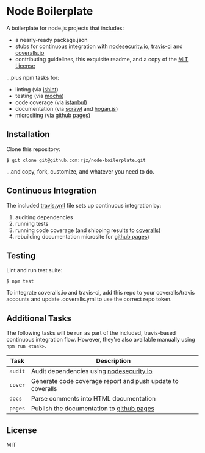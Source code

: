 Node Boilerplate
===============================================================================

A boilerplate for node.js projects that includes:

  * a nearly-ready package.json
  * stubs for continuous integration with [nodesecurity.io][nodesecurity],
    [travis-ci][travis] and [coveralls.io][coveralls]
  * contributing guidelines, this exquisite readme, and a copy of the [MIT
    License](LICENSE.md)

...plus npm tasks for:

  * linting (via [jshint][jshint])
  * testing (via [mocha][mocha])
  * code coverage (via [istanbul][istanbul])
  * documentation (via [scrawl][scrawl] and [hogan.js][hoganjs])
  * micrositing (via [github pages][gh-pages])

Installation
-------------------------------------------------------------------------------

Clone this repository:

    $ git clone git@github.com:rjz/node-boilerplate.git

...and copy, fork, customize, and whatever you need to do.


Continuous Integration
-------------------------------------------------------------------------------

The included [travis.yml][travis] file sets up continuous integration by:

  1. auditing dependencies
  2. running tests
  3. running code coverage (and shipping results to [coveralls][coveralls])
  4. rebuilding documentation microsite for [github pages][gh-pages])

Testing
-------------------------------------------------------------------------------

Lint and run test suite:

    $ npm test

To integrate coveralls.io and travis-ci, add this repo to your coveralls/travis
accounts and update .coveralls.yml to use the correct repo token.

Additional Tasks
-------------------------------------------------------------------------------

The following tasks will be run as part of the included, travis-based continuous
integration flow. However, they're also available manually using `npm run
<task>`.

Task     | Description
-------- | -------------------------
`audit`  | Audit dependencies using [nodesecurity.io][nodesecurity]
`cover`  | Generate code coverage report and push update to coveralls
`docs`   | Parse comments into HTML documentation
`pages`  | Publish the documentation to [github pages][gh-pages]

License
-------------------------------------------------------------------------------

MIT

[coveralls]: https://coveralls.io
[gh-pages]: https://pages.github.com
[hoganjs]: http://twitter.github.io/hogan.js
[istanbul]: https://github.com/gotwarlost/istanbul
[jshint]: http://www.jshint.com
[mocha]: https://github.com/visionmedia/mocha
[scrawl]: https://github.com/caolan/scrawl
[travis]: https://travis-ci.org
[nodesecurity]: https://nodesecurity.io/

